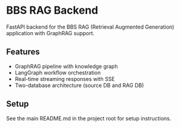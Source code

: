 # BBS RAG Backend

FastAPI backend for the BBS RAG (Retrieval Augmented Generation) application with GraphRAG support.

## Features

- GraphRAG pipeline with knowledge graph
- LangGraph workflow orchestration
- Real-time streaming responses with SSE
- Two-database architecture (source DB and RAG DB)

## Setup

See the main README.md in the project root for setup instructions.